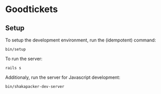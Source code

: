 # Goodtickets

## Setup

To setup the development environment, run the (idempotent) command:
```
bin/setup
```

To run the server:
```
rails s
```
Additionaly, run the server for Javascript development:
```
bin/shakapacker-dev-server
```